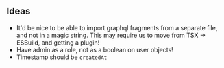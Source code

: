 ## Ideas

- It'd be nice to be able to import graphql fragments from a separate file, and not in a magic string. This may require us to move from TSX -> ESBuild, and getting a plugin!
- Have admin as a role, not as a boolean on user objects!
- Timestamp should be `createdAt`

